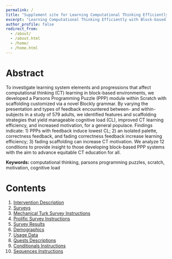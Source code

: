 ```yaml
---
permalink: /
title: "Supplement site for Learning Computational Thinking Efficiently with Block-based Parsons Puzzles submitted to the 30th International Conference on Computers in Education"
excerpt: "Learning Computational Thinking Efficiently with Block-based Parsons Puzzles"
author_profile: false
redirect_from: 
  - /about/
  - /about.html
  - /home/
  - /home.html
---
```


Abstract
======
To investigate learning system elements and progressions that affect computational
thinking (CT) learning in block-based environments, we developed a Parsons Programming
Puzzle (PPP) module within Scratch with scaffolding customized via a novel Blockly grammar.
By varying the presentation and types of feedback encountered between- and within-subjects in
a study of 579 adults, we identified features and scaffolding strategies that yield manageable
cognitive load (CL), improved CT learning efficiency, and increased motivation, for a general
populace. Findings indicate: 1) PPPs with feedback induce lowest CL; 2) an isolated palette,
correctness feedback, and fading correctness feedback increase learning efficiency; 3) fading
scaffolding can increase CT motivation. We analyze 12 conditions to provide insight to those
developing block-based PPP systems with the aim to advance equitable CT education for all.

**Keywords:** computational thinking, parsons programming puzzles, scratch, motivation, cognitive load

Contents
======
1. [Intervention Description](/intervention/)
1. [Surveys](/surveys/)
1. [Mechanical Turk Survey Instructions](/mturk_survey/)
1. [Prolific Survey Instructions](/prolific_instructions/)
1. [Survey Results](/survey_results/)
1. [Demographics](/demographics/)
1. [Usage Data](/usage_data/)
1. [Quests Descriptions](/puzzles_quests/)
1. [Conditionals Instructions](/conditionals_instructions/)
1. [Sequences Instructions](/sequences_instructions/)